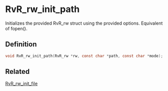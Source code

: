 # RvR_rw_init_path

Initializes the provided RvR_rw struct using the provided options. Equivalent of fopen().

## Definition

```c
void RvR_rw_init_path(RvR_rw *rw, const char *path, const char *mode);
```

## Related

[RvR_rw_init_file](/rvr/rvr/rw_init_file)

